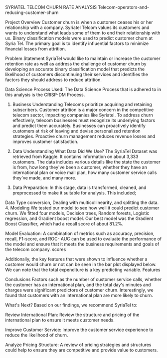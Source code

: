 SYRIATEL TELCOM CHURN RATE ANALYSIS
Telecom-operators-and-reducing-customer-churn

Project Overview
Customer churn is when a customer ceases his or her relationship with a company. Syriatel Telcom values its customers and wants to understand what leads some of them to end their relationship with us. Binary classification models were used to predict customer churn at Syria Tel. The primary goal is to identify influential factors to minimize financial losses from attrition.

Problem Statement
SyriaTel would like to maintain or increase the customer retention rate as well as address the challenge of customer churn by developing an accurate binary classification model that predicts the likelihood of customers discontinuing their services and identifies the factors they should address to reduce attrition.

Data Science Process Used:
The Data Science Process that is adhered to in this analysis is the CRISP-DM Process.

1. Business Understanding
Telecoms prioritize acquiring and retaining subscribers. Customer attrition is a major concern in the competitive telecom sector, impacting companies like Syriatel. To address churn effectively, telecom businesses must recognize its underlying factors and predict them accurately. Businesses can proactively identify customers at risk of leaving and devise personalized retention strategies. Proactive churn management reduces revenue losses and improves customer satisfaction.

2. Data Understanding
What Data Did We Use?
The SyriaTel Dataset was retrieved from Kaggle. It contains information on about 3,333 customers. The data includes various details like the state the customer is from, how long they've been a customer, whether they have an international plan or voice mail plan, how many customer service calls they've made, and many more.

3. Data Preparation:
In this stage, data is transformed, cleaned, and preprocessed to make it suitable for analysis. This included;

Data Type conversion, Dealing with multicollinearity, and splitting the data.
4. Modeling
We tested our model to see how well it could predict customer churn. We fitted four models, Decision trees, Random forests, Logistic regression, and Gradient boost model. Our best model was the Gradient Boost Classifier, which had a recall score of about 81.2%.

Model Evaluation:
A combination of metrics such as accuracy, precision, recall, F1-score, and ROC- AUC can be used to evaluate the performance of the model and ensure that it meets the business requirements and goals of the telecom company. scores

Additionally, the key features that were shown to influence whether a customer would churn or not can be seen in the bar plot displayed below. We can note that the total expenditure is a key predicting variable. Features

Conclusions
Factors such as the number of customer service calls, whether the customer has an international plan, and the total day's minutes and charges were significant predictors of customer churn. Interestingly, we found that customers with an international plan are more likely to churn.

What's Next?
Based on our findings, we recommend SyriaTel to:

Review International Plan: Review the structure and pricing of the international plan to ensure it meets customer needs.

Improve Customer Service: Improve the customer service experience to reduce the likelihood of churn.

Analyze Pricing Structure: A review of pricing strategies and structures could help to ensure they are competitive and provide value to customers.

